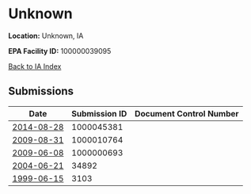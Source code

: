 # Unknown

**Location:** Unknown, IA

**EPA Facility ID:** 100000039095

[Back to IA Index](../../index.md)

## Submissions

| Date | Submission ID | Document Control Number |
|------|--------------|-------------------------|
| [2014-08-28](submissions/1000045381.md) | 1000045381 |  |
| [2009-08-31](submissions/1000010764.md) | 1000010764 |  |
| [2009-06-08](submissions/1000000693.md) | 1000000693 |  |
| [2004-06-21](submissions/34892.md) | 34892 |  |
| [1999-06-15](submissions/3103.md) | 3103 |  |
